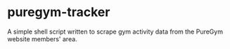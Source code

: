 # puregym-tracker
A simple shell script written to scrape gym activity data from the PureGym website members' area.
